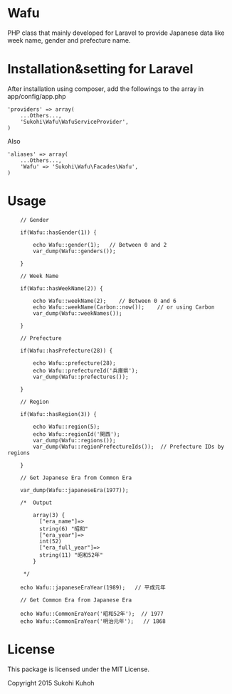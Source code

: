 Wafu
===================
PHP class that mainly developed for Laravel to provide Japanese data like week name, gender and prefecture name.

Installation&setting for Laravel
====

After installation using composer, add the followings to the array in  app/config/app.php

    'providers' => array(  
        ...Others...,  
        'Sukohi\Wafu\WafuServiceProvider',
    )

Also

    'aliases' => array(  
        ...Others...,  
        'Wafu' => 'Sukohi\Wafu\Facades\Wafu',
    )

Usage
====

        // Gender

        if(Wafu::hasGender(1)) {

            echo Wafu::gender(1);   // Between 0 and 2
            var_dump(Wafu::genders());

        }

        // Week Name

        if(Wafu::hasWeekName(2)) {

            echo Wafu::weekName(2);    // Between 0 and 6
            echo Wafu::weekName(Carbon::now());    // or using Carbon
            var_dump(Wafu::weekNames());

        }

        // Prefecture

        if(Wafu::hasPrefecture(28)) {

            echo Wafu::prefecture(28);
            echo Wafu::prefectureId('兵庫県');
            var_dump(Wafu::prefectures());

        }

        // Region

        if(Wafu::hasRegion(3)) {

            echo Wafu::region(5);
            echo Wafu::regionId('関西');
            var_dump(Wafu::regions());
            var_dump(Wafu::regionPrefectureIds());  // Prefecture IDs by regions

        }

        // Get Japanese Era from Common Era

        var_dump(Wafu::japaneseEra(1977));

        /*  Output

            array(3) {
              ["era_name"]=>
              string(6) "昭和"
              ["era_year"]=>
              int(52)
              ["era_full_year"]=>
              string(11) "昭和52年"
            }

         */

        echo Wafu::japaneseEraYear(1989);   // 平成元年

        // Get Common Era from Japanese Era

        echo Wafu::CommonEraYear('昭和52年');  // 1977
        echo Wafu::CommonEraYear('明治元年');   // 1868
        
License
====

This package is licensed under the MIT License.

Copyright 2015 Sukohi Kuhoh